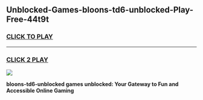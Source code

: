 
## Unblocked-Games-bloons-td6-unblocked-Play-Free-44t9t
<h3>
<a href="https://premium76.site?title=bloons-td6-unblocked&ref=23A">CLICK TO PLAY</a></h3>
<hr>

<h3>
<a href="https://premium76.site?title=bloons-td6-unblocked&ref=23A">CLICK 2 PLAY</a>
  
</h3>

<a href="https://premium76.site?title=bloons-td6-unblocked&ref=23A"><img src="https://clearcache.store/games.png"></a>


**bloons-td6-unblocked games unblocked: Your Gateway to Fun and Accessible Online Gaming**
